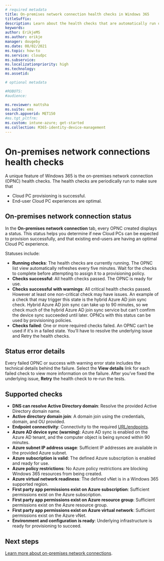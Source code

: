 ```yaml
---
# required metadata
title: On-premises network connection health checks in Windows 365
titleSuffix:
description: Learn about the health checks that are automatically run on on-premises network connections.
keywords:
author: ErikjeMS
ms.author: erikje
manager: dougeby
ms.date: 08/02/2021
ms.topic: how-to
ms.service: cloudpc
ms.subservice:
ms.localizationpriority: high
ms.technology:
ms.assetid: 

# optional metadata

#ROBOTS:
#audience:

ms.reviewer: mattsha
ms.suite: ems
search.appverid: MET150
#ms.tgt_pltfrm:
ms.custom: intune-azure; get-started
ms.collection: M365-identity-device-management
---
```


# On-premises network connections health checks

A unique feature of Windows 365 is the on-premises network connection (OPNC) health checks. The health checks are periodically run to make sure that

- Cloud PC provisioning is successful.
- End-user Cloud PC experiences are optimal.

## On-premises network connection status

In the **On-premises network connection** tab, every OPNC created displays a status. This status helps you determine if new Cloud PCs can be expected to provision successfully, and that existing end-users are having an optimal Cloud PC experience.

Statuses include:

- **Running checks**: The health checks are currently running. The OPNC list view automatically refreshes every five minutes. Wait for the checks to complete before attempting to assign it to a provisioning policy.
- **Checks successful**: All health checks passed. The OPNC is ready for use.
- **Checks successful with warnings**: All critical health checks passed. However at least one non-critical check may have issues. An example of a check that may trigger this state is the hybrid Azure AD join sync check. Hybrid Azure AD join sync can take up to 90 minutes, so we check much of the hybrid Azure AD join sync service but can’t confirm the device sync succeeded until later. OPNCs with this status can be used by provisioning policies.
- **Checks failed**: One or more required checks failed. An OPNC can’t be used if it's in a failed state. You’ll have to resolve the underlying issue and Retry the health checks.

## Status error details

Every failed OPNC or success with warning error state includes the technical details behind the failure. Select the **View details** link for each failed check to view more information on the failure. After you’ve fixed the underlying issue, **Retry** the health check to re-run the tests.

## Supported checks

- **DNS can resolve Active Directory domain**: Resolve the provided Active Directory domain name.
- **Active directory domain join**: A domain join using the credentials, domain, and OU provided.
- **Endpoint connectivity**: Connectivity to the required [URL/endpoints](requirements-network.md). 
- **Azure AD device sync (warning)**: Azure AD sync is enabled on the Azure AD tenant, and the computer object is being synced within 90 minutes.
- **Azure subnet IP address usage**: Sufficient IP addresses are available in the provided Azure subnet.
- **Azure subscription is valid**: The defined Azure subscription is enabled and ready for use.
- **Azure policy restrictions**: No Azure policy restrictions are blocking Windows 365 resources from being created.
- **Azure virtual network readiness**: The defined vNet is in a Windows 365 supported region.
- **First party app permissions exist on Azure subscription**: Sufficient permissions exist on the Azure subscription.
- **First party app permissions exist on Azure resource group**: Sufficient permissions exist on the Azure resource group.
- **First party app permissions exist on Azure virtual network**: Sufficient permissions exist on the Azure vNet.
- **Environment and configuration is ready**: Underlying infrastructure is ready for provisioning to succeed.

<!-- ########################## -->
## Next steps

[Learn more about on-premises network connections](on-premises-network-connections.md).
